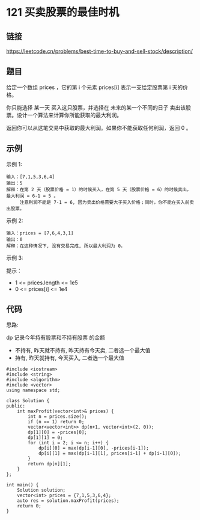# 121 买卖股票的最佳时机
## 链接
https://leetcode.cn/problems/best-time-to-buy-and-sell-stock/description/

## 题目 
给定一个数组 prices ，它的第 i 个元素 prices[i] 表示一支给定股票第 i 天的价格。

你只能选择 某一天 买入这只股票，并选择在 未来的某一个不同的日子 卖出该股票。设计一个算法来计算你所能获取的最大利润。

返回你可以从这笔交易中获取的最大利润。如果你不能获取任何利润，返回 0 。

## 示例
示例 1:
```
输入：[7,1,5,3,6,4]
输出：5
解释：在第 2 天（股票价格 = 1）的时候买入，在第 5 天（股票价格 = 6）的时候卖出，最大利润 = 6-1 = 5 。
     注意利润不能是 7-1 = 6, 因为卖出价格需要大于买入价格；同时，你不能在买入前卖出股票。
```
示例 2:
```
输入：prices = [7,6,4,3,1]
输出：0
解释：在这种情况下, 没有交易完成, 所以最大利润为 0。
```
示例 3:

提示：

- 1 <= prices.length <= 1e5
- 0 <= prices[i] <= 1e4

## 代码
思路:

dp 记录今年持有股票和不持有股票 的金额
- 不持有, 昨天就不持有, 昨天持有今天卖, 二者选一个最大值
- 持有, 昨天就持有, 今天买入, 二者选一个最大值

```
#include <iostream>
#include <string>
#include <algorithm>
#include <vector>
using namespace std;

class Solution {
public:
    int maxProfit(vector<int>& prices) {
		int n = prices.size();
		if (n == 1) return 0;
		vector<vector<int>> dp(n+1, vector<int>(2, 0));
		dp[1][0] = -prices[0];
		dp[1][1] = 0;
		for (int i = 2; i <= n; i++) {
			dp[i][0] = max(dp[i-1][0], -prices[i-1]);
			dp[i][1] = max(dp[i-1][1], prices[i-1] + dp[i-1][0]);
		}
		return dp[n][1];
    }
};

int main() {
	Solution solution;
	vector<int> prices = {7,1,5,3,6,4};
	auto res = solution.maxProfit(prices);
	return 0;
}
```
